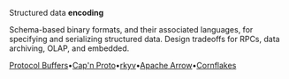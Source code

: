 Structured data **encoding**

Schema-based binary formats, and their associated languages, for specifying and serializing structured data. Design tradeoffs for RPCs, data archiving, OLAP, and embedded.

[Protocol Buffers](https://protobuf.dev/programming-guides/encoding/)•[Cap'n Proto](https://capnproto.org/)•[rkyv](https://rkyv.org/rkyv.html)•[Apache Arrow](https://arrow.apache.org/docs/format/Columnar.html)•[Cornflakes](https://www.microsoft.com/en-us/research/uploads/prod/2023/09/cornflakes-sosp23.pdf)